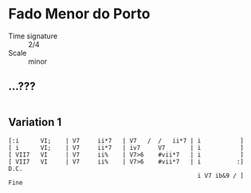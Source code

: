 # Fado Menor do Porto

<dl>
<dt>Time signature</dt><dd>2/4</dd>
<dt>Scale</dt><dd>minor</dd>
</dl>

## ...???

```
```

## Variation 1

```
[:i      VI;    | V7     ii*7   | V7   /  /   ii*7 | i           ]
[ i      VI;    | V7     ii*7   | iv7     V7       | i           ]
[ VII7   VI     | V7     ii%    | V7>6    #vii*7   | i           ]
[ VII7   VI     | V7     ii%    | V7>6    #vii*7   | i          :] D.C.
                                                     i V7 ib&9 / ] Fine
```

<!--
vim:syntax=markdown:tabstop=20
-->
